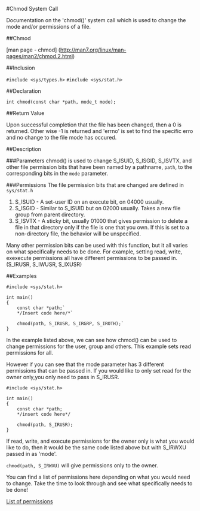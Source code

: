 #Chmod System Call

Documentation on the 'chmod()' system call which is used to change the mode and/or permissions of a file.

##Chmod

[man page - chmod] (http://man7.org/linux/man-pages/man2/chmod.2.html)

##Inclusion

`#include <sys/types.h>`
`#include <sys/stat.h>`

##Declaration

`int chmod(const char *path, mode_t mode);`

##Return Value

Upon successful completion that the file has been changed, then a 0 is returned. Other wise -1 is returned and 'errno' is set to find the specific erro and no change to the file mode has occured.

##Description

###Parameters
chmod() is used to change S_ISUID, S_ISGID, S_ISVTX, and other file permission bits that have been named by a pathname, `path`, to the corresponding bits in the `mode` parameter. 

###Permissions
The file permission bits that are changed are defined in `sys/stat.h`

1. S_ISUID - A set-user ID on an execute bit, on 04000 usually.
2. S_ISGID - Similar to S_ISUID but on 02000 usually. Takes a new file group from parent directory.
3. S_ISVTX - A sticky bit, usually 01000 that gives permission to delete a file in that directory only if the file is one that you own. If this is set to a non-directory file, the behavior will be unspecified. 
 
Many other permission bits can be used with this function, but it all varies on what specifically needs to be done. For example, setting read, write, exexecute permissions all have different permissions to be passed in. (S_IRUSR, S_IWUSR, S_IXUSR)

##Examples



```
#include <sys/stat.h>

int main()
{
	const char *path;`
	*/Insert code here/*`

	chmod(path, S_IRUSR, S_IRGRP, S_IROTH);`
}
```

In the example listed above, we can see how chmod() can be used to change permissions for the user, group and others. This example sets read permissions for all.

However if you can see that the mode parameter has 3 different permissions that can be passed in. If you would like to only set read for the owner only,you only need to pass in S_IRUSR.

```
#include <sys/stat.h> 

int main()
{
	const char *path;
	*/insert code here*/

	chmod(path, S_IRUSR);
}
```

If read, write, and execute permissions for the owner only is what you would like to do, then it would be the same code listed above but with S_IRWXU passed in as 'mode'. 

`chmod(path, S_IRWXU)` will give permissions only to the owner. 


You can find a list of permissions here depending on what you would need to change. Take the time to look through and see what specifically needs to be done!


[List of permissions](www.delorie.com/gnu/docs/glibc/libc_288.html)



